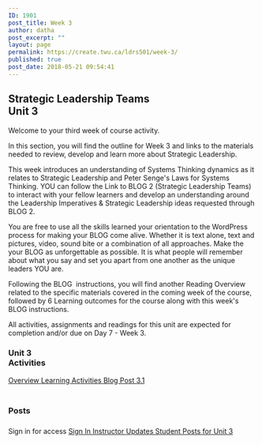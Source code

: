 ```yaml
---
ID: 1901
post_title: Week 3
author: datha
post_excerpt: ""
layout: page
permalink: https://create.twu.ca/ldrs501/week-3/
published: true
post_date: 2018-05-21 09:54:41
---
```

<!--themify_builder_static--><h2>Strategic Leadership Teams<br/>Unit 3</h2>
 <p>Welcome to your third week of course activity.</p><p>In this section, you will find the outline for Week 3 and links to the materials needed to review, develop and learn more about Strategic Leadership.</p><p>This week introduces an understanding of Systems Thinking dynamics as it relates to Strategic Leadership and Peter Senge's Laws for Systems Thinking. YOU can follow the Link to BLOG 2 (Strategic Leadership Teams) to interact with your fellow learners and develop an understanding around the Leadership Imperatives &amp; Strategic Leadership ideas requested through BLOG 2.</p><p>You are free to use all the skills learned your orientation to the WordPress process for making your BLOG come alive. Whether it is text alone, text and pictures, video, sound bite or a combination of all approaches. Make the your BLOG as unforgettable as possible. It is what people will remember about what you say and set you apart from one another as the unique leaders YOU are.</p><p>Following the BLOG  instructions, you will find another Reading Overview related to the specific materials covered in the coming week of the course, followed by 6 Learning outcomes for the course along with this week's BLOG instructions.</p><p>All activities, assignments and readings for this unit are expected for completion and/or due on Day 7 - Week 3.</p> 
<h3>Unit 3<br/>Activities</h3>
 <a href="https://create.twu.ca/ldrs501/unit-3/"> Overview </a> <a href="https://create.twu.ca/ldrs501/unit-3-learning-activities/"> Learning Activities </a> <a href="https://create.twu.ca/ldrs501/week-3-post-3-1/"> Blog Post 3.1 </a> 
<h3><br/>Posts</h3>
 <h3></h3> Sign in for access 
 <a href="https://create.twu.ca/wp-admin"> Sign In </a> 
 <a href="https://create.twu.ca/ldrs501/category/u3-updates"> Instructor Updates </a> <a href="https://create.twu.ca/ldrs501/category/unit-3"> Student Posts for Unit 3 </a><!--/themify_builder_static-->